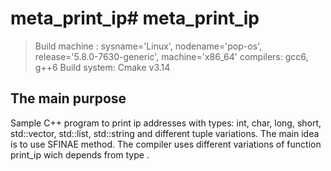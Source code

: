# meta_print_ip# meta_print_ip
> Build machine : sysname='Linux', nodename='pop-os', release='5.8.0-7630-generic', machine='x86_64'
> compilers: gcc6, g++6
> Build system: Cmake v3.14

## The main purpose

Sample C++ program to print ip addresses with types: int, char, long, short, std::vector<int>, std::list<int>, std::string and different tuple variations. The main idea is to use SFINAE method. The compiler uses different variations of function print_ip wich depends from type .